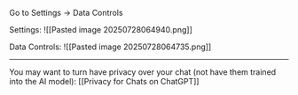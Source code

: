 Go to Settings -> Data Controls

Settings:
![[Pasted image 20250728064940.png]]

Data Controls:
![[Pasted image 20250728064735.png]]

---

You may want to turn have privacy over your chat (not have them trained into the AI model):
[[Privacy for Chats on ChatGPT]]